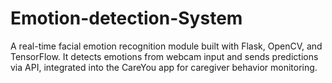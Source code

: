 # Emotion-detection-System
A real-time facial emotion recognition module built with Flask, OpenCV, and TensorFlow. It detects emotions from webcam input and sends predictions via API, integrated into the CareYou app for caregiver behavior monitoring.
